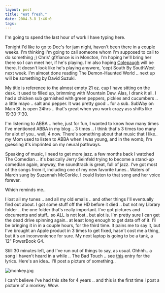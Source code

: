 ```yaml
---
layout: post
title: "eat fresh."
date: 2004-3-8 1:46:0
tags: 
---
```


I'm going to spend the last hour of work I have typing here.

Tonight I'd like to go to Doc's for jam night, haven't been there in a couple weeks. I'm thinking I'm going to call someone whom I'm supposed to call to do something ;) Chris' gf/fiance is in Moncton, I'm hoping he'll bring her there so I can meet her, if he's playing. I'm also hoping [Colepaugh][1] will be there. It doesn't look like he's playing anywere, 'cept South By SouthWest next week. I'm almost done reading The Demon-Haunted World .. next up will be something by David Suzuki.

My title is reference to the almost empty 21 oz. cup I have sitting on the desk. It used to filled up, brimming with Mountain Dew. Alas, I drank it all. I had a chicken sub garnished with green peppers, pickles and cucumbers .. a little mayo .. salt and pepper. It was pretty good .. for a sub. SubWay on Main St. is open 24hrs .. that's great when you work crazy ass shifts like 19:30-7:30.

I'm listening to ABBA .. hehe, just for fun, I wanted to know how many times I've mentioned ABBA in my blog .. 3 times .. I think that's 3 times too many for alot of you.. well, 4 now. There's something about that music that I like.. my Mom used to listen to ABBA when I was young, and in the womb, I'm guessing it's imprinted on my neural pathways.

Speaking of music, I need to get more jazz. a few months back I watched The Comedian .. it's basically Jerry Seinfeld trying to become a stand-up comedian again, anyway, the soundtrack is great, full of jazz. I've got most of the songs from it, including one of my new favorite tunes.. Waters of March sung by Suzannah McCorkle. I could listen to that song and her voice forever.

Which reminds me..

I lost all my tunes .. and all my old emails .. and other things I'll eventually find out about. I got some stuff off the HD before it died .. but not my Library folder .. the one folder that's really important. I've got pictures and documents and stuff.. so ALL is not lost.. but alot is. I'm pretty sure I can get the dead drive spinning again.. at least long enough to get data off of it. I'll be bringing it in in a couple hours, for the third time. It pains me to say it, but I've brought an Apple product in 3 times to get fixed, hasn't cost me a thing, but it's an inconvenience for sure. My next laptop is going to be a tank, a 12" PowerBook G4.

Still 30 minutes left, and I've run out of things to say, as usual. Ohhhh.. a song I haven't heard in a while .. The Bad Touch .. see [this][2] entry for the lyrics. Here's an idea.. I'll post a picture of something..



![monkey.jpg][3]






I can't believe I've had this site for 4 years .. and this is the first time I post a picture of a monkey. Wow.



   [1]: http://www.colepaugh.com/
   [2]: http://greener.sdf1.org/blog/archives/000206.html
   [3]: http://1.bp.blogspot.com/-DP9YxkcKuKo/Tn0P6v3q0uI/AAAAAAAAALY/IGWVPMvjAlA/s320/monkey.jpg
